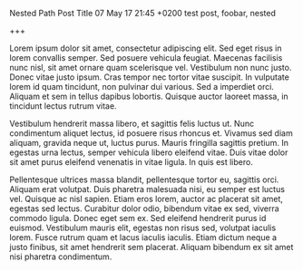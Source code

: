 Nested Path Post Title
07 May 17 21:45 +0200
test post, foobar, nested

+++

Lorem ipsum dolor sit amet, consectetur adipiscing elit. Sed eget risus in lorem convallis semper.
Sed posuere vehicula feugiat. Maecenas facilisis nunc nisl, sit amet ornare quam scelerisque vel.
Vestibulum non nunc justo. Donec vitae justo ipsum. Cras tempor nec tortor vitae suscipit.
In vulputate lorem id quam tincidunt, non pulvinar dui various. Sed a imperdiet orci.
Aliquam et sem in tellus dapibus lobortis. Quisque auctor laoreet massa, in tincidunt lectus rutrum vitae.

Vestibulum hendrerit massa libero, et sagittis felis luctus ut. Nunc condimentum aliquet lectus,
id posuere risus rhoncus et. Vivamus sed diam aliquam, gravida neque ut, luctus purus.
Mauris fringilla sagittis pretium. In egestas urna lectus, semper vehicula libero eleifend vitae.
Duis vitae dolor sit amet purus eleifend venenatis in vitae ligula. In quis est libero.

Pellentesque ultrices massa blandit, pellentesque tortor eu, sagittis orci. Aliquam erat volutpat.
Duis pharetra malesuada nisi, eu semper est luctus vel. Quisque ac nisl sapien. Etiam eros lorem,
auctor ac placerat sit amet, egestas sed lectus. Curabitur dolor odio, bibendum vitae ex sed, viverra commodo ligula.
Donec eget sem ex. Sed eleifend hendrerit purus id euismod. Vestibulum mauris elit, egestas non risus sed,
volutpat iaculis lorem. Fusce rutrum quam et lacus iaculis iaculis. Etiam dictum neque a justo finibus,
sit amet hendrerit sem placerat. Aliquam bibendum ex sit amet nisi pharetra condimentum.
